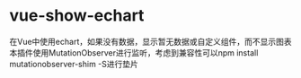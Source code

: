 # vue-show-echart
在Vue中使用echart，如果没有数据，显示暂无数据或自定义组件，而不显示图表
本插件使用MutationObserver进行监听，考虑到兼容性可以npm install mutationobserver-shim -S进行垫片
